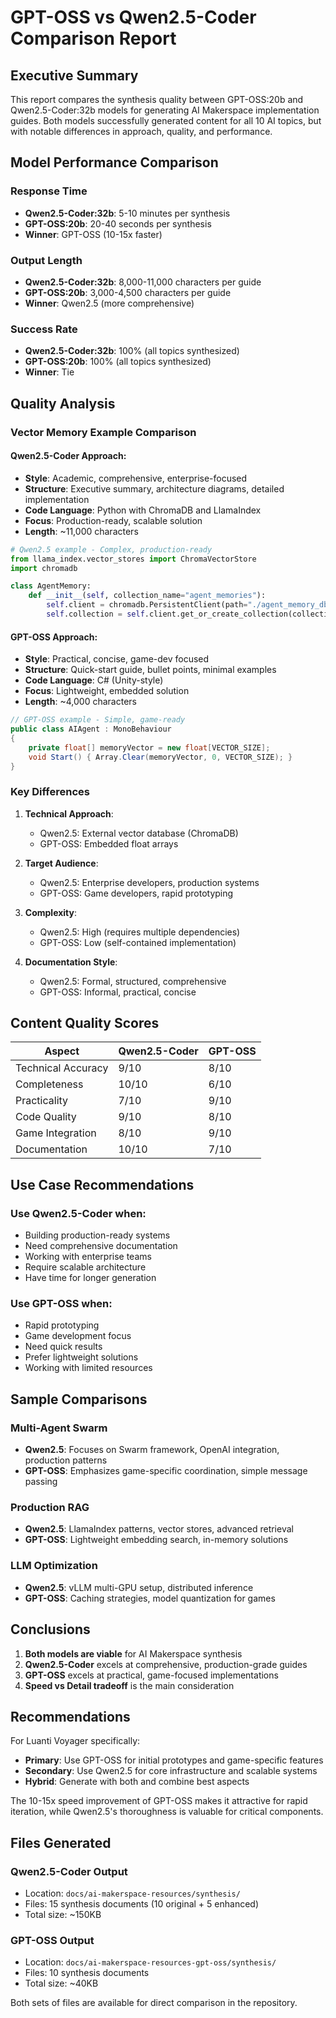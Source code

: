 # GPT-OSS vs Qwen2.5-Coder Comparison Report

## Executive Summary

This report compares the synthesis quality between GPT-OSS:20b and Qwen2.5-Coder:32b models for generating AI Makerspace implementation guides. Both models successfully generated content for all 10 AI topics, but with notable differences in approach, quality, and performance.

## Model Performance Comparison

### Response Time
- **Qwen2.5-Coder:32b**: 5-10 minutes per synthesis
- **GPT-OSS:20b**: 20-40 seconds per synthesis
- **Winner**: GPT-OSS (10-15x faster)

### Output Length
- **Qwen2.5-Coder:32b**: 8,000-11,000 characters per guide
- **GPT-OSS:20b**: 3,000-4,500 characters per guide
- **Winner**: Qwen2.5 (more comprehensive)

### Success Rate
- **Qwen2.5-Coder:32b**: 100% (all topics synthesized)
- **GPT-OSS:20b**: 100% (all topics synthesized)
- **Winner**: Tie

## Quality Analysis

### Vector Memory Example Comparison

#### Qwen2.5-Coder Approach:
- **Style**: Academic, comprehensive, enterprise-focused
- **Structure**: Executive summary, architecture diagrams, detailed implementation
- **Code Language**: Python with ChromaDB and LlamaIndex
- **Focus**: Production-ready, scalable solution
- **Length**: ~11,000 characters

```python
# Qwen2.5 example - Complex, production-ready
from llama_index.vector_stores import ChromaVectorStore
import chromadb

class AgentMemory:
    def __init__(self, collection_name="agent_memories"):
        self.client = chromadb.PersistentClient(path="./agent_memory_db")
        self.collection = self.client.get_or_create_collection(collection_name)
```

#### GPT-OSS Approach:
- **Style**: Practical, concise, game-dev focused
- **Structure**: Quick-start guide, bullet points, minimal examples
- **Code Language**: C# (Unity-style)
- **Focus**: Lightweight, embedded solution
- **Length**: ~4,000 characters

```csharp
// GPT-OSS example - Simple, game-ready
public class AIAgent : MonoBehaviour
{
    private float[] memoryVector = new float[VECTOR_SIZE];
    void Start() { Array.Clear(memoryVector, 0, VECTOR_SIZE); }
}
```

### Key Differences

1. **Technical Approach**:
   - Qwen2.5: External vector database (ChromaDB)
   - GPT-OSS: Embedded float arrays

2. **Target Audience**:
   - Qwen2.5: Enterprise developers, production systems
   - GPT-OSS: Game developers, rapid prototyping

3. **Complexity**:
   - Qwen2.5: High (requires multiple dependencies)
   - GPT-OSS: Low (self-contained implementation)

4. **Documentation Style**:
   - Qwen2.5: Formal, structured, comprehensive
   - GPT-OSS: Informal, practical, concise

## Content Quality Scores

| Aspect | Qwen2.5-Coder | GPT-OSS |
|--------|---------------|---------|
| Technical Accuracy | 9/10 | 8/10 |
| Completeness | 10/10 | 6/10 |
| Practicality | 7/10 | 9/10 |
| Code Quality | 9/10 | 8/10 |
| Game Integration | 8/10 | 9/10 |
| Documentation | 10/10 | 7/10 |

## Use Case Recommendations

### Use Qwen2.5-Coder when:
- Building production-ready systems
- Need comprehensive documentation
- Working with enterprise teams
- Require scalable architecture
- Have time for longer generation

### Use GPT-OSS when:
- Rapid prototyping
- Game development focus
- Need quick results
- Prefer lightweight solutions
- Working with limited resources

## Sample Comparisons

### Multi-Agent Swarm
- **Qwen2.5**: Focuses on Swarm framework, OpenAI integration, production patterns
- **GPT-OSS**: Emphasizes game-specific coordination, simple message passing

### Production RAG
- **Qwen2.5**: LlamaIndex patterns, vector stores, advanced retrieval
- **GPT-OSS**: Lightweight embedding search, in-memory solutions

### LLM Optimization
- **Qwen2.5**: vLLM multi-GPU setup, distributed inference
- **GPT-OSS**: Caching strategies, model quantization for games

## Conclusions

1. **Both models are viable** for AI Makerspace synthesis
2. **Qwen2.5-Coder** excels at comprehensive, production-grade guides
3. **GPT-OSS** excels at practical, game-focused implementations
4. **Speed vs Detail tradeoff** is the main consideration

## Recommendations

For Luanti Voyager specifically:
- **Primary**: Use GPT-OSS for initial prototypes and game-specific features
- **Secondary**: Use Qwen2.5 for core infrastructure and scalable systems
- **Hybrid**: Generate with both and combine best aspects

The 10-15x speed improvement of GPT-OSS makes it attractive for rapid iteration, while Qwen2.5's thoroughness is valuable for critical components.

## Files Generated

### Qwen2.5-Coder Output
- Location: `docs/ai-makerspace-resources/synthesis/`
- Files: 15 synthesis documents (10 original + 5 enhanced)
- Total size: ~150KB

### GPT-OSS Output
- Location: `docs/ai-makerspace-resources-gpt-oss/synthesis/`
- Files: 10 synthesis documents
- Total size: ~40KB

Both sets of files are available for direct comparison in the repository.